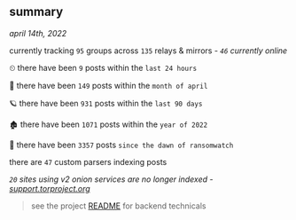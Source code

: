 
## summary
_april 14th, 2022_

currently tracking `95` groups across `135` relays & mirrors - _`46` currently online_

⏲ there have been `9` posts within the `last 24 hours`

🦈 there have been `149` posts within the `month of april`

🪐 there have been `931` posts within the `last 90 days`

🏚 there have been `1071` posts within the `year of 2022`

🦕 there have been `3357` posts `since the dawn of ransomwatch`

there are `47` custom parsers indexing posts

_`20` sites using v2 onion services are no longer indexed - [support.torproject.org](https://support.torproject.org/onionservices/v2-deprecation/)_

> see the project [README](https://github.com/thetanz/ransomwatch#ransomwatch--) for backend technicals
